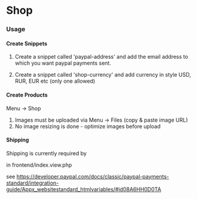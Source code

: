 Shop
================


### Usage

#### Create Snippets

1. Create a snippet called 'paypal-address' and add the email address to which you want paypal payments sent. 
 
2. Create a snippet called 'shop-currency' and add currency in style USD, RUR, EUR etc (only one allowed)

#### Create Products

Menu -> Shop

1. Images must be uploaded via Menu -> Files (copy & paste image URL)
2. No image resizing is done - optimize images before upload


#### Shipping

Shipping is currently required by 

<input type="hidden" name="no_shipping" value="2">

in frontend/index.view.php

see https://developer.paypal.com/docs/classic/paypal-payments-standard/integration-guide/Appx_websitestandard_htmlvariables/#id08A6HH0D0TA